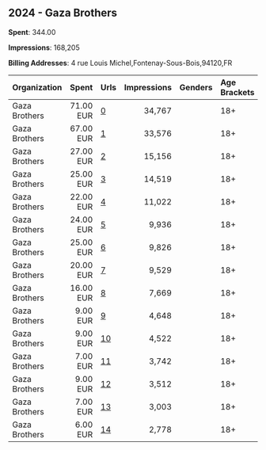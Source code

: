 ## 2024 - Gaza Brothers 
**Spent**: 344.00

**Impressions**: 168,205

**Billing Addresses**: 4 rue Louis Michel,Fontenay-Sous-Bois,94120,FR

|Organization|Spent|Urls|Impressions|Genders|Age Brackets|Country Codes|
|:---|---:|:---|---:|:---|:---|:---|
|Gaza Brothers|71.00 EUR|[0](https://www.snap.com/political-ads/asset/8113b4df152d5d8cf7eba4a742548db0a961a0b529e8e0ba834d1cda0241ad41?mediaType=mp4)|34,767||18+|france|
|Gaza Brothers|67.00 EUR|[1](https://www.snap.com/political-ads/asset/8113b4df152d5d8cf7eba4a742548db0a961a0b529e8e0ba834d1cda0241ad41?mediaType=mp4)|33,576||18+|france|
|Gaza Brothers|27.00 EUR|[2](https://www.snap.com/political-ads/asset/8113b4df152d5d8cf7eba4a742548db0a961a0b529e8e0ba834d1cda0241ad41?mediaType=mp4)|15,156||18+|france|
|Gaza Brothers|25.00 EUR|[3](https://www.snap.com/political-ads/asset/8113b4df152d5d8cf7eba4a742548db0a961a0b529e8e0ba834d1cda0241ad41?mediaType=mp4)|14,519||18+|france|
|Gaza Brothers|22.00 EUR|[4](https://www.snap.com/political-ads/asset/8113b4df152d5d8cf7eba4a742548db0a961a0b529e8e0ba834d1cda0241ad41?mediaType=mp4)|11,022||18+|france|
|Gaza Brothers|24.00 EUR|[5](https://www.snap.com/political-ads/asset/a056f3552936d869dd33f2fb602396d7bd3ff774653cef1e4248bd377a2d488a?mediaType=mp4)|9,936||18+|france|
|Gaza Brothers|25.00 EUR|[6](https://www.snap.com/political-ads/asset/a056f3552936d869dd33f2fb602396d7bd3ff774653cef1e4248bd377a2d488a?mediaType=mp4)|9,826||18+|france|
|Gaza Brothers|20.00 EUR|[7](https://www.snap.com/political-ads/asset/58282475a99b4a417f619a7853077b7cd1bf38e0a9efacbdd672900d0d67b739?mediaType=mp4)|9,529||18+|france|
|Gaza Brothers|16.00 EUR|[8](https://www.snap.com/political-ads/asset/58282475a99b4a417f619a7853077b7cd1bf38e0a9efacbdd672900d0d67b739?mediaType=mp4)|7,669||18+|france|
|Gaza Brothers|9.00 EUR|[9](https://www.snap.com/political-ads/asset/58282475a99b4a417f619a7853077b7cd1bf38e0a9efacbdd672900d0d67b739?mediaType=mp4)|4,648||18+|france|
|Gaza Brothers|9.00 EUR|[10](https://www.snap.com/political-ads/asset/58282475a99b4a417f619a7853077b7cd1bf38e0a9efacbdd672900d0d67b739?mediaType=mp4)|4,522||18+|france|
|Gaza Brothers|7.00 EUR|[11](https://www.snap.com/political-ads/asset/58282475a99b4a417f619a7853077b7cd1bf38e0a9efacbdd672900d0d67b739?mediaType=mp4)|3,742||18+|france|
|Gaza Brothers|9.00 EUR|[12](https://www.snap.com/political-ads/asset/a056f3552936d869dd33f2fb602396d7bd3ff774653cef1e4248bd377a2d488a?mediaType=mp4)|3,512||18+|france|
|Gaza Brothers|7.00 EUR|[13](https://www.snap.com/political-ads/asset/a056f3552936d869dd33f2fb602396d7bd3ff774653cef1e4248bd377a2d488a?mediaType=mp4)|3,003||18+|france|
|Gaza Brothers|6.00 EUR|[14](https://www.snap.com/political-ads/asset/a056f3552936d869dd33f2fb602396d7bd3ff774653cef1e4248bd377a2d488a?mediaType=mp4)|2,778||18+|france|
